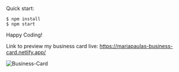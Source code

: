 Quick start:

```
$ npm install
$ npm start
````
Happy Coding!

Link to preview my business card live: https://mariapaulas-business-card.netlify.app/

![Business-Card](https://user-images.githubusercontent.com/104603278/233741516-1d22fcad-62d4-4544-9edf-de60c928adb3.gif)


